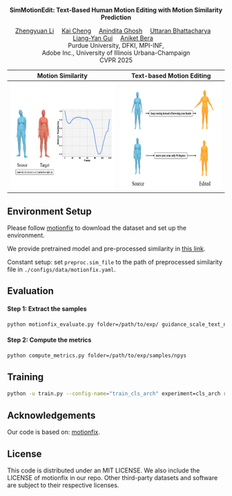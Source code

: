 <p align="center">
<strong>SimMotionEdit: Text-Based Human Motion Editing with Motion Similarity Prediction</strong></h1>
  <p align="center">
    <a href='https://scholar.google.com/citations?user=HXN7DNoAAAAJ' target='_blank'>Zhengyuan Li</a>&emsp;
    <a href='https://scholar.google.com/citations?user=uF17d-wAAAAJ' target='_blank'>Kai Cheng</a>&emsp;
    <a href='https://people.mpi-inf.mpg.de/~anghosh/' target='_blank'>Anindita Ghosh</a>&emsp;
    <a href='https://uttaranb127.github.io/' target='_blank'>Uttaran Bhattacharya</a>&emsp;
    <a href='https://cs.illinois.edu/about/people/faculty/lgui' target='_blank'>Liang-Yan Gui</a>&emsp;
    <a href='https://www.cs.purdue.edu/homes/ab/' target='_blank'>Aniket Bera</a>&emsp;
    <br>
    Purdue University, DFKI, MPI-INF,
    <br>
    Adobe Inc., University of Illinois Urbana-Champaign
    <br>
    CVPR 2025
  </p>
</p>

<div align="center">
 
| Motion Similarity                                                                                               | Text-based Motion Editing                                                                                           |
|-------------------------------------------------------------------------------------------------------------|------------------------------------------------------------------------------------------------------------|
| <a><img src="assets/simcurve.gif" width="350" height="250"></a> | <a href="https://motionfix.is.tue.mpg.de/explore.php"><img src="assets/editing.gif" width="350" height="250"></a> |

</div>
 
## Environment Setup
Please follow [motionfix](https://github.com/atnikos/motionfix) to download the dataset and set up the environment.

We provide pretrained model and pre-processed similarity in [this link](https://drive.google.com/drive/folders/1LjiKVjDHqOEnykZMP3ZiTJEz_EY-TqC3?usp=sharing).

Constant setup: set `preproc.sim_file` to the path of preprocessed similarity file in `./configs/data/motionfix.yaml`.

## Evaluation

#### Step 1: Extract the samples
```bash
python motionfix_evaluate.py folder=/path/to/exp/ guidance_scale_text_n_motion=2.0 guidance_scale_motion=2.0 data=motionfix
```

#### Step 2: Compute the metrics
```bash
python compute_metrics.py folder=/path/to/exp/samples/npys
```

## Training
```bash
python -u train.py --config-name="train_cls_arch" experiment=cls_arch run_id=no_text
```

## Acknowledgements
Our code is based on: [motionfix](https://github.com/atnikos/motionfix). 

## License
This code is distributed under an MIT LICENSE. We also include the LICENSE of motionfix in our repo. Other third-party datasets and software are subject to their respective licenses.
